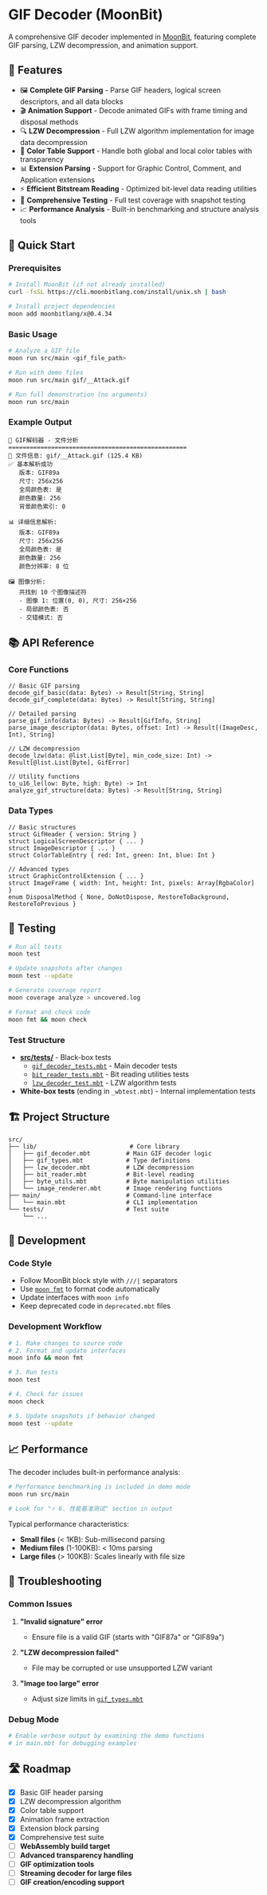 # GIF Decoder (MoonBit)

A comprehensive GIF decoder implemented in [MoonBit](https://www.moonbitlang.com/), featuring complete GIF parsing, LZW decompression, and animation support.

## 🌟 Features

* 🖼️ **Complete GIF Parsing** - Parse GIF headers, logical screen descriptors, and all data blocks
* 🎬 **Animation Support** - Decode animated GIFs with frame timing and disposal methods  
* 🔍 **LZW Decompression** - Full LZW algorithm implementation for image data decompression
* 🎨 **Color Table Support** - Handle both global and local color tables with transparency
* 📊 **Extension Parsing** - Support for Graphic Control, Comment, and Application extensions
* ⚡ **Efficient Bitstream Reading** - Optimized bit-level data reading utilities
* 🧪 **Comprehensive Testing** - Full test coverage with snapshot testing
* 📈 **Performance Analysis** - Built-in benchmarking and structure analysis tools

## 🚀 Quick Start

### Prerequisites
```bash
# Install MoonBit (if not already installed)
curl -fsSL https://cli.moonbitlang.com/install/unix.sh | bash

# Install project dependencies
moon add moonbitlang/x@0.4.34
```

### Basic Usage
```bash
# Analyze a GIF file
moon run src/main <gif_file_path>

# Run with demo files
moon run src/main gif/__Attack.gif

# Run full demonstration (no arguments)
moon run src/main
```

### Example Output
```
🎨 GIF解码器 - 文件分析
==================================================
📁 文件信息: gif/__Attack.gif (125.4 KB)
✅ 基本解析成功
   版本: GIF89a
   尺寸: 256x256
   全局颜色表: 是
   颜色数量: 256
   背景颜色索引: 0

📊 详细信息解析:
   版本: GIF89a
   尺寸: 256x256
   全局颜色表: 是
   颜色数量: 256
   颜色分辨率: 8 位
   
🖼️ 图像分析:
   共找到 10 个图像描述符
   - 图像 1: 位置(0, 0), 尺寸: 256×256
   - 局部颜色表: 否
   - 交错模式: 否
```

## 📚 API Reference

### Core Functions

```moonbit
// Basic GIF parsing
decode_gif_basic(data: Bytes) -> Result[String, String]
decode_gif_complete(data: Bytes) -> Result[String, String]

// Detailed parsing
parse_gif_info(data: Bytes) -> Result[GifInfo, String] 
parse_image_descriptor(data: Bytes, offset: Int) -> Result[(ImageDesc, Int), String]

// LZW decompression  
decode_lzw(data: @list.List[Byte], min_code_size: Int) -> Result[@list.List[Byte], GifError]

// Utility functions
to_u16_le(low: Byte, high: Byte) -> Int
analyze_gif_structure(data: Bytes) -> Result[String, String]
```

### Data Types

```moonbit
// Basic structures
struct GifHeader { version: String }
struct LogicalScreenDescriptor { ... }
struct ImageDescriptor { ... }
struct ColorTableEntry { red: Int, green: Int, blue: Int }

// Advanced types
struct GraphicControlExtension { ... }
struct ImageFrame { width: Int, height: Int, pixels: Array[RgbaColor] }
enum DisposalMethod { None, DoNotDispose, RestoreToBackground, RestoreToPrevious }
```

## 🧪 Testing

```bash
# Run all tests
moon test

# Update snapshots after changes
moon test --update

# Generate coverage report
moon coverage analyze > uncovered.log

# Format and check code
moon fmt && moon check
```

### Test Structure

- **[src/tests/](src/tests/)** - Black-box tests
  - [`gif_decoder_tests.mbt`](src/tests/gif_decoder_tests.mbt) - Main decoder tests
  - [`bit_reader_tests.mbt`](src/tests/bit_reader_tests.mbt) - Bit reading utilities tests
  - [`lzw_decoder_test.mbt`](src/tests/lzw_decoder_test.mbt) - LZW algorithm tests
- **White-box tests** (ending in `_wbtest.mbt`) - Internal implementation tests

## 🏗️ Project Structure

```
src/
├── lib/                          # Core library
│   ├── gif_decoder.mbt          # Main GIF decoder logic
│   ├── gif_types.mbt            # Type definitions  
│   ├── lzw_decoder.mbt          # LZW decompression
│   ├── bit_reader.mbt           # Bit-level reading
│   ├── byte_utils.mbt           # Byte manipulation utilities
│   └── image_renderer.mbt       # Image rendering functions
├── main/                        # Command-line interface
│   └── main.mbt                 # CLI implementation
└── tests/                       # Test suite
    └── ...
```

## 🔧 Development

### Code Style
- Follow MoonBit block style with `///|` separators
- Use [`moon fmt`](Agents.md) to format code automatically  
- Update interfaces with `moon info`
- Keep deprecated code in `deprecated.mbt` files

### Development Workflow
```bash
# 1. Make changes to source code
# 2. Format and update interfaces
moon info && moon fmt

# 3. Run tests
moon test

# 4. Check for issues  
moon check

# 5. Update snapshots if behavior changed
moon test --update
```

## 📈 Performance

The decoder includes built-in performance analysis:

```bash
# Performance benchmarking is included in demo mode
moon run src/main

# Look for "⚡ 6. 性能基准测试" section in output
```

Typical performance characteristics:
- **Small files** (< 1KB): Sub-millisecond parsing
- **Medium files** (1-100KB): < 10ms parsing  
- **Large files** (> 100KB): Scales linearly with file size

## 🐛 Troubleshooting

### Common Issues

1. **"Invalid signature" error**
   - Ensure file is a valid GIF (starts with "GIF87a" or "GIF89a")

2. **"LZW decompression failed"**  
   - File may be corrupted or use unsupported LZW variant

3. **"Image too large" error**
   - Adjust size limits in [`gif_types.mbt`](src/lib/gif_types.mbt)

### Debug Mode
```bash
# Enable verbose output by examining the demo functions
# in main.mbt for debugging examples
```

## 🛣️ Roadmap

- [x] Basic GIF header parsing
- [x] LZW decompression algorithm
- [x] Color table support  
- [x] Animation frame extraction
- [x] Extension block parsing
- [x] Comprehensive test suite
- [ ] **WebAssembly build target**
- [ ] **Advanced transparency handling**
- [ ] **GIF optimization tools**
- [ ] **Streaming decoder for large files**
- [ ] **GIF creation/encoding support**
